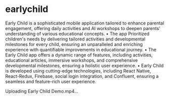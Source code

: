 # earlychild
Early Child is a sophisticated mobile application tailored to enhance parental engagement, offering daily activities and AI workshops to deepen parents' understanding of various educational concepts.
• The app Prioritized children's needs by delivering tailored activities and developmental milestones for every child, ensuring an unparalleled and enriching experience with quantifiable improvements in educational journey.
• The Early Child app offers a dynamic range of features, including activities, educational articles, immersive workshops, and comprehensive developmental milestones, ensuring a holistic user experience.
• Early Child is developed using cutting-edge technologies, including React Native, React-Redux, Firebase, social login integration, and Confluent, ensuring a seamless and feature-rich user experience.

Uploading Early Child Demo.mp4…



